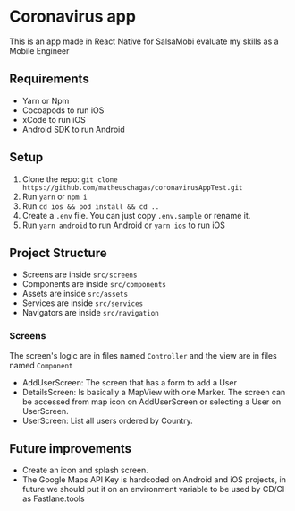 # Coronavirus app
This is an app made in React Native for SalsaMobi evaluate my skills as a Mobile Engineer

## Requirements

* Yarn or Npm
* Cocoapods to run iOS
* xCode to run iOS
* Android SDK to run Android

## Setup

1. Clone the repo: `git clone https://github.com/matheuschagas/coronavirusAppTest.git`
1. Run `yarn` or `npm i`
1. Run `cd ios && pod install && cd ..`
1. Create a `.env` file. You can just copy `.env.sample` or rename it.
1. Run `yarn android` to run Android or `yarn ios` to run iOS

## Project Structure

* Screens are inside `src/screens`
* Components are inside `src/components`
* Assets are inside `src/assets`
* Services are inside `src/services`
* Navigators are inside `src/navigation`

### Screens

The screen's logic are in files named `Controller` and the view are in files named `Component`

* AddUserScreen: The screen that has a form to add a User
* DetailsScreen: Is basically a MapView with one Marker. The screen can be accessed from map icon on AddUserScreen or selecting a User on UserScreen.
* UserScreen: List all users ordered by Country.

## Future improvements

* Create an icon and splash screen.
* The Google Maps API Key is hardcoded on Android and iOS projects, in future we should put it on an environment variable to be used by CD/CI as Fastlane.tools
